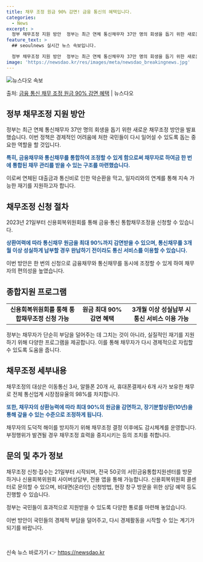 ```yaml
---
title: 채무 조정 원금 90% 감면! 금융 통신의 혜택입니다.
categories:
  - News
excerpt: >
  정부 채무조정 지원 방안  정부는 최근 연체 통신채무자 37만 명의 회생을 돕기 위한 새로운 채무조정 방안을…
feature_text: >
  ## seoulnews 실시간 뉴스 속보입니다.

  정부 채무조정 지원 방안  정부는 최근 연체 통신채무자 37만 명의 회생을 돕기 위한 새로운 채무조정 방안을…
image: 'https://newsdao.kr/res/images/meta/newsdao_breakingnews.jpg'
---
```


![뉴스다오 속보](https://newsdao.kr/res/images/meta/newsdao_breakingnews.jpg)

<p>출처: <a href="https://newsdao.kr/4336" rel="dofollow">금융 통신 채무 조정 원금 90% 감면 혜택</a> | 뉴스다오</p>

<h2 data-ke-size="size26">정부 채무조정 지원 방안</h2>
<p data-ke-size="size16">정부는 최근 연체 통신채무자 37만 명의 회생을 돕기 위한 새로운 채무조정 방안을 발표했습니다. 이번 정책은 경제적인 어려움에 처한 국민들이 다시 일어설 수 있도록 돕는 중요한 역할을 할 것입니다.</p>
<p data-ke-size="size16"><b><span style="color: #1a5490;">특히, 금융채무와 통신채무를 통합하여 조정할 수 있게 함으로써 채무자로 하여금 한 번에 통합된 채무 관리를 받을 수 있는 구조를 마련했습니다.</span></b></p>
<p data-ke-size="size16">이로써 연체된 대출금과 통신비로 인한 악순환을 막고, 일자리와의 연계를 통해 지속 가능한 재기를 지원하고자 합니다.</p>

<h2 data-ke-size="size26">채무조정 신청 절차</h2>
<p data-ke-size="size16">2023년 21일부터 신용회복위원회를 통해 금융·통신 통합채무조정을 신청할 수 있습니다.</p>
<p data-ke-size="size16"><b><span style="color: #1a5490;">상환여력에 따라 통신채무 원금을 최대 90%까지 감면받을 수 있으며, 통신채무를 3개월 이상 성실하게 납부할 경우 완납하기 전이라도 통신 서비스를 이용할 수 있습니다.</span></b></p>
<p data-ke-size="size16">이번 방안은 한 번의 신청으로 금융채무와 통신채무를 동시에 조정할 수 있게 하여 채무자의 편의성을 높였습니다.</p>

<h2 data-ke-size="size26">종합지원 프로그램</h2>
<table>
	<tr>
		<td style="text-align: center; height: 17px;"><b>신용회복위원회를 통해 통합채무조정 신청 가능</b></td>
		<td style="text-align: center; height: 17px;"><b>원금 최대 90% 감면 혜택</b></td>
		<td style="text-align: center; height: 17px;"><b>3개월 이상 성실납부 시 통신 서비스 이용 가능</b></td>
	</tr>
</table>
<p data-ke-size="size16">정부는 채무자가 단순히 부담을 덜어주는 데 그치는 것이 아니라, 실질적인 재기를 지원하기 위해 다양한 프로그램을 제공합니다. 이를 통해 채무자가 다시 경제적으로 자립할 수 있도록 도움을 줍니다.</p>

<h2 data-ke-size="size26">채무조정 세부내용</h2>
<p data-ke-size="size16">채무조정의 대상은 이동통신 3사, 알뜰폰 20개 사, 휴대폰결제사 6개 사가 보유한 채무로 전체 통신업계 시장점유율의 98%를 차지합니다.</p>
<p data-ke-size="size16"><b><span style="color: #1a5490;">또한, 채무자의 상환능력에 따라 최대 90%의 원금을 감면하고, 장기분할상환(10년)을 통해 갚을 수 있는 수준으로 조정하게 됩니다.</span></b></p>
<p data-ke-size="size16">채무자의 도덕적 해이를 방지하기 위해 채무조정 결정 이후에도 감시체계를 운영합니다. 부정행위가 발견될 경우 채무조정 효력을 중지시키는 등의 조치를 취합니다.</p>

<h2 data-ke-size="size26">문의 및 추가 정보</h2>
<p data-ke-size="size16">채무조정 신청·접수는 21일부터 시작되며, 전국 50곳의 서민금융통합지원센터를 방문하거나 신용회복위원회 사이버상담부, 전용 앱을 통해 가능합니다. 신용회복위원회 콜센터로 문의할 수 있으며, 비대면(온라인) 신청방법, 현장 창구 방문을 위한 상담 예약 등도 진행할 수 있습니다.</p>
<p data-ke-size="size16">정부는 국민들이 효과적으로 지원받을 수 있도록 다양한 통로를 마련해 놓았습니다.</p>
<p data-ke-size="size16">이번 방안이 국민들의 경제적 부담을 덜어주고, 다시 경제활동을 시작할 수 있는 계기가 되기를 바랍니다.</p>

<p data-ke-size="size16">&nbsp;</p> 

신속 뉴스 바로가기 👉 <a href="https://newsdao.kr" rel="dofollow">https://newsdao.kr</a>



